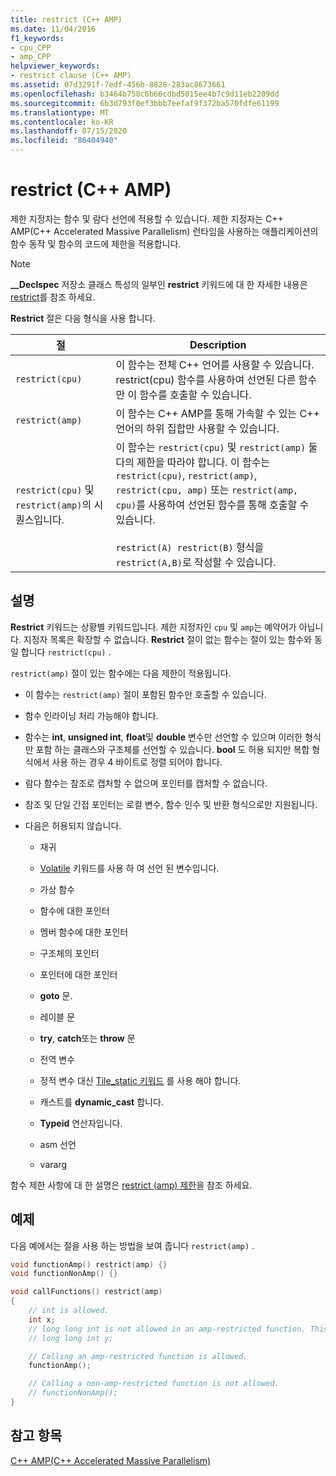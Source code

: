 ```yaml
---
title: restrict (C++ AMP)
ms.date: 11/04/2016
f1_keywords:
- cpu_CPP
- amp_CPP
helpviewer_keywords:
- restrict clause (C++ AMP)
ms.assetid: 07d3291f-7edf-456b-8828-283ac8673661
ms.openlocfilehash: b3464b758c6b66cdbd5015ee4b7c9d11eb2209dd
ms.sourcegitcommit: 6b3d793f0ef3bbb7eefaf9f372ba570fdfe61199
ms.translationtype: MT
ms.contentlocale: ko-KR
ms.lasthandoff: 07/15/2020
ms.locfileid: "86404940"
---
```

# <a name="restrict-c-amp"></a>restrict (C++ AMP)

제한 지정자는 함수 및 람다 선언에 적용할 수 있습니다. 제한 지정자는 C++ AMP(C++ Accelerated Massive Parallelism) 런타임을 사용하는 애플리케이션의 함수 동작 및 함수의 코드에 제한을 적용합니다.

> [!NOTE]
> **__Declspec** 저장소 클래스 특성의 일부인 **restrict** 키워드에 대 한 자세한 내용은 [restrict](../cpp/restrict.md)를 참조 하세요.

**Restrict** 절은 다음 형식을 사용 합니다.

|절|Description|
|------------|-----------------|
|`restrict(cpu)`|이 함수는 전체 C++ 언어를 사용할 수 있습니다. restrict(cpu) 함수를 사용하여 선언된 다른 함수만 이 함수를 호출할 수 있습니다.|
|`restrict(amp)`|이 함수는 C++ AMP를 통해 가속할 수 있는 C++ 언어의 하위 집합만 사용할 수 있습니다.|
|`restrict(cpu)` 및 `restrict(amp)`의 시퀀스입니다.|이 함수는 `restrict(cpu)` 및 `restrict(amp)` 둘 다의 제한을 따라야 합니다. 이 함수는 `restrict(cpu)`, `restrict(amp)`, `restrict(cpu, amp)` 또는 `restrict(amp, cpu)`를 사용하여 선언된 함수를 통해 호출할 수 있습니다.<br /><br /> `restrict(A) restrict(B)` 형식을 `restrict(A,B)`로 작성할 수 있습니다.|

## <a name="remarks"></a>설명

**Restrict** 키워드는 상황별 키워드입니다. 제한 지정자인 `cpu` 및 `amp`는 예약어가 아닙니다. 지정자 목록은 확장할 수 없습니다. **Restrict** 절이 없는 함수는 절이 있는 함수와 동일 합니다 `restrict(cpu)` .

`restrict(amp)` 절이 있는 함수에는 다음 제한이 적용됩니다.

- 이 함수는 `restrict(amp)` 절이 포함된 함수만 호출할 수 있습니다.

- 함수 인라이닝 처리 가능해야 합니다.

- 함수는 **int**, **unsigned int**, **float**및 **double** 변수만 선언할 수 있으며 이러한 형식만 포함 하는 클래스와 구조체를 선언할 수 있습니다. **bool** 도 허용 되지만 복합 형식에서 사용 하는 경우 4 바이트로 정렬 되어야 합니다.

- 람다 함수는 참조로 캡처할 수 없으며 포인터를 캡처할 수 없습니다.

- 참조 및 단일 간접 포인터는 로컬 변수, 함수 인수 및 반환 형식으로만 지원됩니다.

- 다음은 허용되지 않습니다.

  - 재귀

  - [Volatile](../cpp/volatile-cpp.md) 키워드를 사용 하 여 선언 된 변수입니다.

  - 가상 함수

  - 함수에 대한 포인터

  - 멤버 함수에 대한 포인터

  - 구조체의 포인터

  - 포인터에 대한 포인터

  - **goto** 문.

  - 레이블 문

  - **try**, **catch**또는 **throw** 문

  - 전역 변수

  - 정적 변수 대신 [Tile_static 키워드](../cpp/tile-static-keyword.md) 를 사용 해야 합니다.

  - 캐스트를 **dynamic_cast** 합니다.

  - **Typeid** 연산자입니다.

  - asm 선언

  - vararg

함수 제한 사항에 대 한 설명은 [restrict (amp) 제한](/archive/blogs/nativeconcurrency/restrictamp-restrictions-part-0-of-n-introduction)을 참조 하세요.

## <a name="example"></a>예제

다음 예에서는 절을 사용 하는 방법을 보여 줍니다 `restrict(amp)` .

```cpp
void functionAmp() restrict(amp) {}
void functionNonAmp() {}

void callFunctions() restrict(amp)
{
    // int is allowed.
    int x;
    // long long int is not allowed in an amp-restricted function. This generates a compiler error.
    // long long int y;

    // Calling an amp-restricted function is allowed.
    functionAmp();

    // Calling a non-amp-restricted function is not allowed.
    // functionNonAmp();
}
```

## <a name="see-also"></a>참고 항목

[C++ AMP(C++ Accelerated Massive Parallelism)](../parallel/amp/cpp-amp-cpp-accelerated-massive-parallelism.md)

